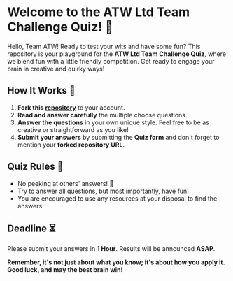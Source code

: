 # Welcome to the ATW Ltd Team Challenge Quiz! 🎉

Hello, Team ATW! Ready to test your wits and have some fun? This repository is your playground for the **ATW Ltd Team Challenge Quiz**, where we blend fun with a little friendly competition. Get ready to engage your brain in creative and quirky ways!

## How It Works 🚀

1. **Fork this [repository](https://github.com/ATWltd/Quiz.git)** to your account.
2. **Read and answer carefully** the multiple choose questions.
3. **Answer the questions** in your own unique style. Feel free to be as creative or straightforward as you like!
4. **Submit your answers** by submitting the **Quiz form** and don't forget to mention your **forked repository URL**.

## Quiz Rules 📜

- No peeking at others' answers! 🙈
- Try to answer all questions, but most importantly, have fun!
- You are encouraged to use any resources at your disposal to find the answers.


## Deadline ⏳

Please submit your answers in **1 Hour**. Results will be announced **ASAP**.


**Remember, it's not just about what you know; it's about how you apply it. Good luck, and may the best brain win!**
